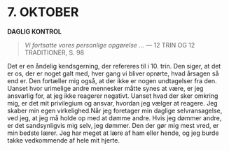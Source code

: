 # 7. OKTOBER

**DAGLIG KONTROL**

> *Vi fortsatte vores personlige opgørelse …*
> — 12 TRIN OG 12 TRADITIONER, S. 98

Det er en åndelig kendsgerning, der refereres til i 10. trin. Den siger, at det er os, der er noget galt med, hver gang vi bliver oprørte, hvad årsagen så end er. Den fortæller mig også, at der ikke er nogen undtagelser fra den. Uanset hvor urimelige andre mennesker måtte synes at være, er jeg ansvarlig for, at jeg ikke reagerer negativt. Uanset hvad der sker omkring mig, er det mit privilegium og ansvar, hvordan jeg vælger at reagere. Jeg skaber min egen virkelighed.Når jeg foretager min daglige selvransagelse, ved jeg, at jeg må holde op med at dømme andre. Hvis jeg dømmer andre, er det sandsynligvis mig selv, jeg dømmer. Den der gør mig mest vred, er min bedste lærer. Jeg har meget at lære af ham eller hende, og jeg burde takke vedkommende af hele mit hjerte.

